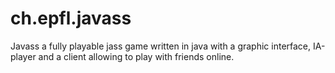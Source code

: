 # ch.epfl.javass
Javass a fully playable jass game written in java with a graphic interface, IA-player and a client allowing to play with friends online.
